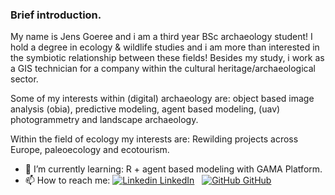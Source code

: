 
### Brief introduction.

My name is Jens Goeree and i am a third year BSc archaeology student! I hold a degree in ecology & wildlife studies and i am more than interested in the symbiotic relationship between these fields! Besides my study, i work as a GIS technician for a company within the cultural heritage/archaeological sector.

Some of my interests within (digital) archaeology are: object based image analysis (obia), predictive modeling, agent based modeling, (uav) photogrammetry and landscape archaeology.

Within the field of ecology my interests are: Rewilding projects across Europe, paleoecology and ecotourism.

- 🌱 I’m currently learning: R + agent based modeling with GAMA Platform.
- 📫 How to reach me: [![Linkedin](https://i.stack.imgur.com/gVE0j.png) LinkedIn](https://www.linkedin.com/in/jensgoeree/)
&nbsp;
[![GitHub](https://i.stack.imgur.com/tskMh.png) GitHub](https://github.com/)

